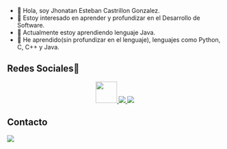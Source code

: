 - 👋 Hola, soy Jhonatan Esteban Castrillon Gonzalez.
- 👀 Estoy interesado en aprender y profundizar en el Desarrollo de Software.
- 🌱 Actualmente estoy aprendiendo lenguaje Java.
- 👔 He aprendido(sin profundizar en el lenguaje), lenguajes como Python, C, C++ y Java.

## Redes Sociales📲
<p align="center">
  <a href= "https://www.linkedin.com/in/jcastrillong/">
    <img src="https://cdn-icons-png.flaticon.com/512/174/174857.png" width="50" height="50"/>
  </a>
  <a href= "https://twitter.com/jcastrillong_">
    <img src="https://logodownload.org/wp-content/uploads/2014/09/twitter-logo-3.png"/>
  </a>
  <a href="https://www.instagram.com/jcastrillong/">
    <img src="https://assets.stickpng.com/images/580b57fcd9996e24bc43c521.png"/>
  </a>
</p>

## Contacto
<p aling="center">
  <a href="mailto:jhonatancastrillon34@gmail.com">
    <img src="https://cdn-icons-png.flaticon.com/512/281/281769.png"/>
  </a>
</p>

<!---
JhonatanCastrillon/JhonatanCastrillon is a ✨ special ✨ repository because its `README.md` (this file) appears on your GitHub profile.
You can click the Preview link to take a look at your changes.
--->
